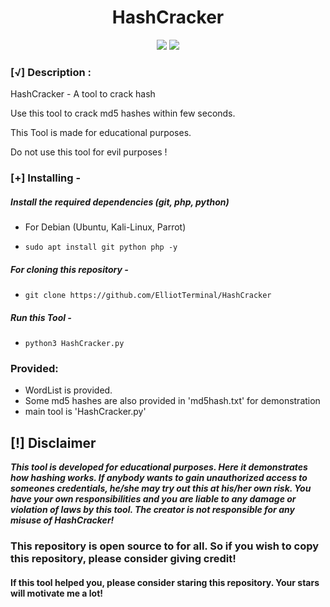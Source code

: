 <h1 align="center">HashCracker</h1>

<p align="center">
    <img src="https://img.shields.io/badge/Author-ElliotTerminal-green?style=flat-square">
    <img src="https://img.shields.io/badge/Written%20In-Python-blue?style=flat-square">
</p>
    
### [√] Description :

HashCracker - A tool to crack hash

Use this tool to crack md5 hashes within few seconds.

This Tool is made for educational purposes.

Do not use this tool for evil purposes !

### [+] Installing - 

##### Install the required dependencies (git, php, python)

- For Debian (Ubuntu, Kali-Linux, Parrot)

- ```sudo apt install git python php -y```
    
##### For cloning this repository -

- ```git clone https://github.com/ElliotTerminal/HashCracker```

##### Run this Tool -

- ```python3 HashCracker.py```

### Provided:
 
- WordList is provided.
- Some md5 hashes are also provided in 'md5hash.txt' for demonstration
- main tool is 'HashCracker.py'

## [!] Disclaimer
***This tool is developed for educational purposes. Here it demonstrates how hashing works. If anybody wants to gain unauthorized access to someones credentials, he/she may try out this at his/her own risk. You have your own responsibilities and you are liable to any damage or violation of laws by this tool. The creator is not responsible for any misuse of HashCracker!***

### This repository is open source to for all. So if you wish to copy this repository, please consider giving credit!

####  If this tool helped you, please consider staring this repository. Your stars will motivate me a lot!
